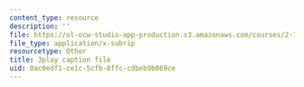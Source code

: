```yaml
---
content_type: resource
description: ''
file: https://ol-ocw-studio-app-production.s3.amazonaws.com/courses/2-71-optics-spring-2009/0ac0edf1ce1c5cfb8ffccdbeb9b069ce_s8XKzciLgak.vtt
file_type: application/x-subrip
resourcetype: Other
title: 3play caption file
uid: 0ac0edf1-ce1c-5cfb-8ffc-cdbeb9b069ce
---
```

